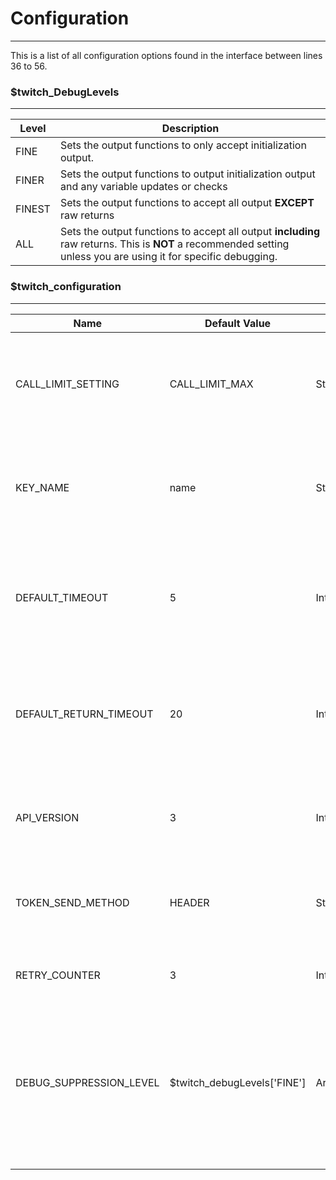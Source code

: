 # Configuration  

***  

This is a list of all configuration options found in the interface between lines 36 to 56.  

### $twitch_DebugLevels

***  

<table>
    <thead>
        <tr>
            <th>Level</th>
            <th width=100%>Description</th>
        </tr>
    </thead>
    <tbody>
        <tr>
            <td>FINE</td>
            <td>Sets the output functions to only accept initialization output.</td>
        </tr>
        <tr>
            <td>FINER</td>
            <td>Sets the output functions to output initialization output and any variable updates or checks</td>
        </tr>
        <tr>
            <td>FINEST</td>
            <td>Sets the output functions to accept all output <b>EXCEPT</b> raw returns</td>
        </tr>
        <tr>
            <td>ALL</td>
            <td>Sets the output functions to accept all output <b>including</b> raw returns.  This is <b>NOT</b> a recommended setting unless you are using it for specific debugging.</td>
        </tr>
    </tbody>
</table>

### $twitch_configuration  

***  

<table>
    <thead>
        <tr>
            <th>Name</th>
            <th>Default Value</th>
            <th width="50">Type</th>
            <th width=100%>Description</th>
        </tr>
    </thead>
    <tbody>
        <tr>
            <td>CALL_LIMIT_SETTING</td>
            <td>CALL_LIMIT_MAX</td>
            <td>String</td>
            <td>Set limit for the number of returns in one call, used to seperate calls out into segments of a specified length.  Accepted values are <code>CALL_LIMIT_DEFAULT</code>, <code>CALL_LIMIT_DOUBLE</code> and <code>CALL_LIMIT_MAX</code>.</td>
        </tr>
        <tr>
            <td>KEY_NAME</td>
            <td>name</td>
            <td>String</td>
            <td>This sets the interface keys to either <code>name</code> or <code>display_name</code>, or even any key that you wish the interface to use.  It is safer to use <code>name</code> as your key as this is a static key to use and needs to be change by a Twitch staff member.</td>
        </tr>
        <tr>
            <td>DEFAULT_TIMEOUT</td>
            <td>5</td>
            <td>Integer</td>
            <td>This sets the default time, in seconds, to await for a successful connection to the Twitch Kraken API servers.  This does not affect how long the interface will await to finish recieving data from Twitch, only the time to establish a connection.</td>
        </tr>
        <tr>
            <td>DEFAULT_RETURN_TIMEOUT</td>
            <td>20</td>
            <td>Integer</td>
            <td>This sets the default time, in seconds, to wait to finish downloading data from thw Twitch Kraken API servers.  This does not affect how long the interface will await for a connection to the Twitch servers, only how long it will wait while recieving data.</td>
        </tr>
        <tr>
            <td>API_VERSION</td>
            <td>3</td>
            <td>Integer</td>
            <td>This sets what version of the API to use from the Twitch Kraken API servers.  This is set in the header and can affect returns.  Currently ONLY tested with V3, but will soon accept all V2 calls as well.</td>
        </tr>
        <tr>
            <td>TOKEN_SEND_METHOD</td>
            <td>HEADER</td>
            <td>String</td>
            <td>This sets how an OAuth token is sent to validate authenticated calls.  Accepts either <code>HEADER</code> or <code>QUERY</code>.  It is recommended that you always use <code>HEADER</code>.</td>
        </tr>
        <tr>
            <td>RETRY_COUNTER</td>
            <td>3</td>
            <td>Integer</td>
            <td>This sets how many times the interface will attemppt tp rety a call in iteration before giving up.  This will accept any integer.</td>
        </tr>
        <tr>
            <td>DEBUG_SUPPRESSION_LEVEL</td>
            <td>$twitch_debugLevels['FINE']</td>
            <td>Array[Key]</td>
            <td>This sets what debug suppression level that the interface will use when checking what output is passed to the user defined functions.  This accepts one of four values: <code>$twitch_debugLevels['FINE']</code>, <code>$twitch_debugLevels['FINER']</code>, <code>$twitch_debugLevels['FINEST']</code> and <code>$twitch_debugLevels['ALL']</code></td>
        </tr>
        <tr>
            <td></td>
            <td></td>
            <td></td>
            <td></td>
        </tr>
        <tr>
            <td></td>
            <td></td>
            <td></td>
            <td></td>
        </tr>
        <tr>
            <td></td>
            <td></td>
            <td></td>
            <td></td>
        </tr>
    </tbody>
</table>
